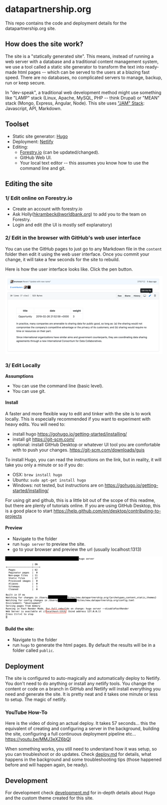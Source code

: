 # datapartnership.org

This repo contains the code and deployment details for the datapartnership.org site.

## How does the site work?

The site is a "statically generated site". This means, instead of running a web server with a database and a traditional content management system, we use a tool called a static site generator to transform the text into ready-made html pages -- which can be served to the users at a blazing fast speed. There are no databases, no complicated servers to manage, backup, run or keep secure.

In "dev-speak", a traditional web development method might use something like "LAMP" stack (Linux, Apache, MySQL, PHP -- think Drupal) or "MEAN" stack (Mongo, Express, Angular, Node). This site uses ["JAM" Stack]( https://jamstack.org/): Javascript, API, Markdown.

## Toolset
- Static site generator: [Hugo](https://gohugo.io/)
- Deployment: [Netlify](https://www.netlify.com/)
- Editing:
  - [Forestry.io](https://forestry.io/) (can be updated/changed).
  - GitHub Web UI.
  - Your local text editor -- this assumes you know how to use the command line and git.

## Editing the site

### 1/ Edit online on Forestry.io
- Create an account with forestry.io
- Ask Holly(hkrambeck@worldbank.org) to add you to the team on Forestry.
- Login and edit (the UI is mostly self explanatory)

### 2/ Edit in the browser with GitHub's web user interface

You can use the GitHub pages to just go to any Markdown file in the `content` folder then edit it using the web user interface. Once you commit your change, it will take a few seconds for the site to rebuild.

Here is how the user interface looks like. Click the pen button.

![edit file](./docs/img/edit-file.png)

### 3/ Edit Locally

**Assumptions**
- You can use the command line (basic level).
- You can use git.

#### Install
A faster and more flexible way to edit and tinker with the site is to work locally. This is especially recommended if you want to experiment with heavy edits. You will need to:

- install hugo https://gohugo.io/getting-started/installing/
- install git https://git-scm.com/
- optional: install GitHub Desktop or whatever UI tool you are comfortable with to push your changes. https://git-scm.com/downloads/guis

To install Hugo, you can read the instructions on the link, but in reality, it will take you only a minute or so if you do:

- OSX: `brew install hugo`  
- Ubuntu: `sudo apt-get install hugo`
- Windows: not tested, but instructions are on https://gohugo.io/getting-started/installing/

For using git and github, this is a little bit out of the scope of this readme, but there are plenty of tutorials online.
If you are using GitHub Desktop, this is a good place to start https://help.github.com/en/desktop/contributing-to-projects

#### Preview

- Navigate to the folder
- run `hugo server` to preview the site.
- go to your browser and preview the url (usually localhost:1313)

![local-preview](./docs/img/local-preview.png)

#### Build the site:
- Navigate to the folder
- run `hugo` to generate the html pages. By default the results will be in a folder called `public`.

## Deployment

The site is configured to auto-magically and automatically deploy to Netlify. You don't need to do anything or install any netlify tools. You change the content or code on a branch in GitHub and Netlify will install everything you need and generate the site. It is pretty neat and it takes one minute or less to setup. The magic of netlify.

### YouTube How-To
Here is the video of doing an actual deploy. It takes 57 seconds... this the equivalent of creating and configuring a server in the background, building the site, configuring a full continuous deployment pipeline etc...  
https://youtu.be/MMJ3eXZ6bQI

When something works, you still need to understand how it was setup, so you can troubleshoot or do updates. Check [deploy.md](/DEPLOY.md) for details, what happens in the background and some troubleshooting tips (those happened before and will happen again, be ready).

## Development

For development check [development.md](development.md) for in-depth details about Hugo and the custom theme created for this site.
